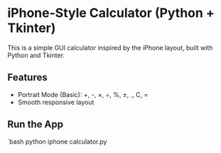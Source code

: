 #  iPhone-Style Calculator (Python + Tkinter)

This is a simple GUI calculator inspired by the iPhone layout, built with Python and Tkinter.

## Features

- Portrait Mode (Basic): +, -, ×, ÷, %, ±, ., C, =
- Smooth responsive layout

## Run the App

`bash
python iphone calculator.py

